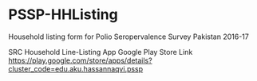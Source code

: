 # PSSP-HHListing
Household listing form for Polio Seropervalence Survey Pakistan 2016-17

SRC Household Line-Listing App Google Play Store Link
https://play.google.com/store/apps/details?cluster_code=edu.aku.hassannaqvi.pssp
